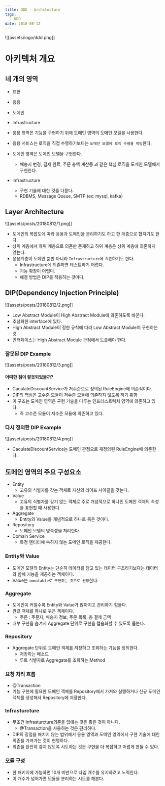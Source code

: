 ```yaml
---
title: DDD - Architecture
tags:
  - DDD
date: 2018-08-12
---
```


![[assets/logo/ddd.png]]

# 아키텍처 개요
## 네 개의 영역
- 표현
- 응용
- 도메인
- Infrastructure

- 응용 영역은 기능을 구현하기 위해 도메인 영역의 도메인 모델을 사용한다.
- 응용 서비스는 로직을 직접 수행하기보다는 `도메인 모델에 로직 수행을 위임`한다.
- 도메인 영역은 도메인 모델을 구현한다.
    - 배송지 변경, 결제 완료, 주문 총액 계산등 과 같은 핵심 로직을 도메인 모델에서 구현한다.

- Infrastructure
    - 구현 기술에 대한 것을 다룬다.
    - RDBMS, Message Queue, SMTP (ex: mysql, kafka)

## Layer Architecture

![[assets/posts/20180812/1.png]]

- 도메인의 복잡도에 따라 응용과 도메인을 분리하기도 하고 한 계층으로 합치기도 한다.
- 상위 계층에서 하위 계층으로 의존만 존재하고 하위 계층은 상위 계층에 의존하지 않는다.
- 응용계층이 도메인 뿐만 아니라 `Infrastructure에 의존`하기도 한다.
    - Infrastructure에 의존하면 테스트하기 어렵다.
    - 기능 확장이 어렵다.
    - 해결 방법은 DIP를 적용하는 것이다.


## DIP(Dependency Injection Principle)

![[assets/posts/20180812/2.png]]

- Low Abstract Module이 High Abstract Module에 의존하도록 바꾼다.
- 추상화한 interface에 있다.
- High Abstract Module이 정한 규칙에 따라 Low Abstract Module이 구현하는 것.
- 인터페이스는 High Abstract Module 관점에서 도출해야 한다.

### 잘못된 DIP Example

![[assets/posts/20180812/3.png]]

#### 어떠한 점이 잘못되었을까?
- CaculateDiscountService가 저수준으로 정의된 RuleEngine에 의존적이다.
- DIP의 핵심은 고수준 모듈이 저수준 모듈에 의존하지 않도록 하기 위함
- 이 구조는 도메인 영역은 구현 기술을 다루는 인프라스트럭처 영역에 의존하고 있다.
    - 즉 고수준 모듈이 저수준 모듈에 의존하고 있다.

### 다시 정의한 DIP Example

![[assets/posts/20180812/4.png]]
- CaculateDiscountService는 도메인 관점으로 재정의된 RuleEngine에 의존한다.


## 도메인 영역의 주요 구성요소
- Entity
    - 고유의 식별자를 갖는 객체로 자신의 라이프 사이클을 갖는다.
- Value
    - 고유의 식별자를 갖기 않는 객체로 주로 개념적으로 하나인 도메인 객체의 속성을 표현할 때 사용한다.
- Aggregate
    - Entity와 Value를 개념적으로 하나로 묶은 것이다.
- Repository
    - 도메인 모델의 영속성을 처리한다.
- Domain Service
    - 특정 엔티티에 속하지 않는 도메인 로직을 제공한다.

### Entity와 Value
- 도메인 모델의 Entity는 단순히 데이터를 담고 있는 데이터 구조라기보다는 데이터와 함께 기능을 제공하는 객체이다.
- Value는 `immutable로 구현하는 것으로 권장`한다.

### Aggregate
- 도메인이 커질수록 Entity와 Value가 많아지고 관리하기 힘들다.
- 관련 객체를 하나로 묶은 객체이다.
    - 주문 : 주문자, 배송지 정보, 주문 목록, 총 결제 금액
- 내부 구현을 숨겨서 Aggregate 단위로 구현을 캡슐화할 수 있도록 돕는다.

### Repository
- Aggregate 단위로 도메인 객체를 저장하고 조회하는 기능을 정의한다.
    - 저장하는 메소드
    - 루트 식별자로 Aggregate를 조회하는 Method

### 요청 처리 흐름
- @Transaction
- 기능 구현에 필요한 도메인 객체를 Repository에서 가져와 실행하거나 신규 도메인 객체를 생성해서 Repository에 저장한다.

### Infrasturcture
- 무조건 Infrasturcture의존을 없애는 것은 좋은 것이 아니다.
    - @Transaction을 사용하는 것은 편리하다.
- DIP의 장점을 해치지 않는 범위에서 응용 영역과 도메인 영역에서 구현 기술에 대한 의존을 가져가는 것이 현명하다.
- 의존을 완전히 갖지 않도록 시도하는 것은 구현을 더 복잡하고 어렵게 만들 수 있다.

### 모듈 구성
- 한 패키지에 가능하면 10개 미만으로 타입 개수를 유지하려고 노력한다.
- 이 개수가 넘어가면 모듈을 분리하는 시도를 해본다.
